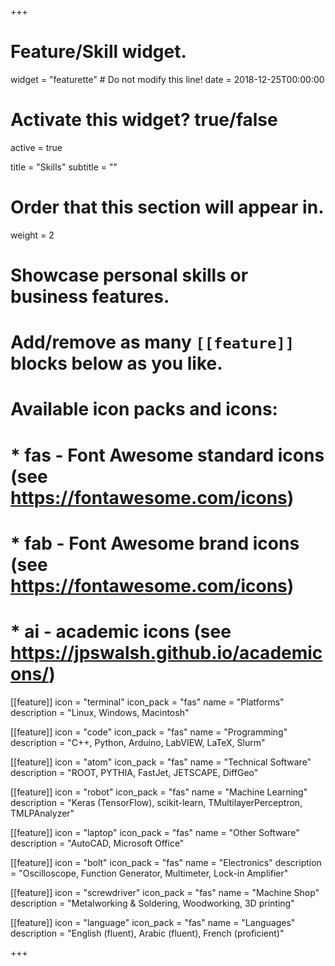 +++
# Feature/Skill widget.
widget = "featurette"  # Do not modify this line!
date = 2018-12-25T00:00:00

# Activate this widget? true/false
active = true

title = "Skills"
subtitle = ""

# Order that this section will appear in.
weight = 2

# Showcase personal skills or business features.
# 
# Add/remove as many `[[feature]]` blocks below as you like.
# 
# Available icon packs and icons:
# * fas - Font Awesome standard icons (see https://fontawesome.com/icons)
# * fab - Font Awesome brand icons (see https://fontawesome.com/icons)
# * ai - academic icons (see https://jpswalsh.github.io/academicons/)

[[feature]]
  icon = "terminal"
  icon_pack = "fas"
  name = "Platforms"
  description = "Linux, Windows, Macintosh"
  
[[feature]]
  icon = "code"
  icon_pack = "fas"
  name = "Programming"
  description = "C++, Python, Arduino, LabVIEW, LaTeX, Slurm"  
  
[[feature]]
  icon = "atom"
  icon_pack = "fas"
  name = "Technical Software"
  description = "ROOT, PYTHIA, FastJet, JETSCAPE, DiffGeo"
  
[[feature]]
  icon = "robot"
  icon_pack = "fas"
  name = "Machine Learning"
  description = "Keras (TensorFlow), scikit-learn, TMultilayerPerceptron, TMLPAnalyzer"
  
[[feature]]
  icon = "laptop"
  icon_pack = "fas"
  name = "Other Software"
  description = "AutoCAD, Microsoft Office"  
  
[[feature]]
  icon = "bolt"
  icon_pack = "fas"
  name = "Electronics"
  description = "Oscilloscope, Function Generator, Multimeter, Lock-in Amplifier"  
  
[[feature]]
  icon = "screwdriver"
  icon_pack = "fas"
  name = "Machine Shop"
  description = "Metalworking & Soldering, Woodworking, 3D printing"
 
[[feature]]
  icon = "language"
  icon_pack = "fas"
  name = "Languages"
  description = "English (fluent), Arabic (fluent), French (proficient)"
 
+++
